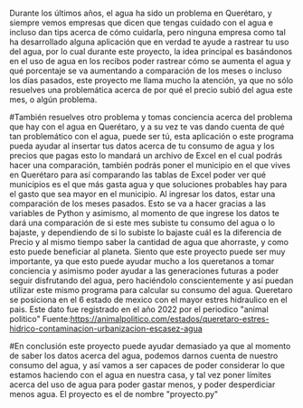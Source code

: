 Durante los últimos años, el agua ha sido un problema en Querétaro, y siempre vemos empresas que dicen que tengas cuidado con el agua e incluso dan tips acerca de cómo cuidarla, pero ninguna empresa como tal ha desarrollado alguna aplicación que en verdad te ayude a rastrear tu uso del agua, por lo cual durante este proyecto, la idea principal es basándonos en el uso de agua en los recibos poder rastrear cómo se aumenta el agua y qué porcentaje se va aumentando a comparación de los meses o incluso los días pasados, este proyecto me llama mucho la atención, ya que no sólo resuelves una problemática acerca de por qué el precio subió del agua este mes, o algún problema.

#También resuelves otro problema y tomas conciencia acerca del problema que hay con el agua en Querétaro, y a su vez te vas dando cuenta de qué tan problemático con el agua, puede ser tú, esta aplicación o este programa pueda ayudar al insertar tus datos acerca de tu consumo de agua y los precios que pagas esto lo mandará un archivo de Excel en el cual podrás hacer una comparación, también podrás poner el municipio en el que vives en Querétaro para así comparando las tablas de Excel poder ver qué municipios es el que más gasta agua y que soluciones probables hay para el gasto que sea mayor en el municipio. Al ingresar los datos, estar una comparación de los meses pasados. Esto se va a hacer gracias a las variables de Python y asimismo, al momento de que ingrese los datos te dará una comparación de si este mes subiste tu consumo del agua o lo bajaste, y dependiendo de si lo subiste lo bajaste cuál es la diferencia de Precio y al mismo tiempo saber la cantidad de agua que ahorraste, y como esto puede beneficiar al planeta. Siento que este proyecto puede ser muy importante, ya que esto puede ayudar mucho a los queretanos a tomar conciencia y asimismo poder ayudar a las generaciones futuras a poder seguir disfrutando del agua, pero haciéndolo conscientemente y así puedan utilizar este mismo programa para calcular su consumo del agua. Queretaro se posiciona en el 6 estado de mexico con el mayor estres hidraulico en el pais. Este dato fue registrado en el año 2022 por el periodico "animal politico" Fuente:https://animalpolitico.com/estados/queretaro-estres-hidrico-contaminacion-urbanizacion-escasez-agua


#En conclusión este proyecto puede ayudar demasiado ya que al momento de saber los datos acerca del agua, podemos darnos cuenta de nuestro consumo del agua, y así vamos a ser capaces de poder considerar lo que estamos haciendo con el agua en nuestra casa, y tal vez poner límites acerca del uso de agua para poder gastar menos, y poder desperdiciar menos agua. 
El proyecto es el de nombre "proyecto.py"
